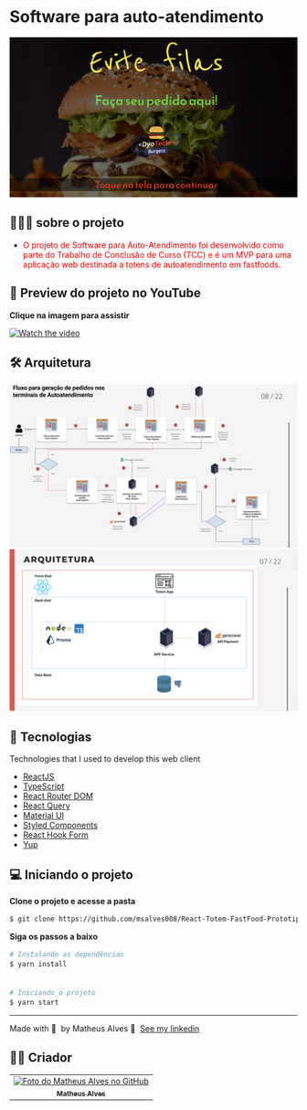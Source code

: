 # Software para auto-atendimento

<img src="public/files/capa.png" alt="exemplo imagem">

## 👨🏻‍💻 sobre o projeto

- <p style="color: red;">O projeto de Software para Auto-Atendimento foi desenvolvido como parte do Trabalho de Conclusão de Curso (TCC) e é um MVP para uma aplicação web destinada a totens de autoatendimento em fastfoods.</p>

## 🚀 Preview do projeto no YouTube

<strong> Clique na imagem para assistir </strong>

[![Watch the video](https://img.youtube.com/vi/TW4cR6CUS30/maxresdefault.jpg)](https://youtu.be/TW4cR6CUS30)

## 🛠️ Arquitetura

<img src="public/files/arq2.png" alt="exemplo imagem">
</br  >
<img src="public/files/ arq1.png" alt="exemplo imagem">

## 🚀 Tecnologias

Technologies that I used to develop this web client

- [ReactJS](https://reactjs.org/)
- [TypeScript](https://www.typescriptlang.org/)
- [React Router DOM](https://reacttraining.com/react-router/)
- [React Query]()
- [Material UI]()
- [Styled Components]()
- [React Hook Form]()
- [Yup]()

## 💻 Iniciando o projeto

**Clone o projeto e acesse a pasta**

```bash
$ git clone https://github.com/msalves008/React-Totem-FastFood-Prototipo.git && cd React-Totem-FastFood-Prototipo
```

**Siga os passos a baixo**

```bash
# Instalando as dependências
$ yarn install


# Iniciando o projeto
$ yarn start
```

---

Made with 💜 &nbsp;by Matheus Alves 👋 &nbsp;[See my linkedin](https://www.linkedin.com/in/msalves008)

## 👨‍💻 Criador

<table>
  <tr>
    <td align="center">
      <a href="#">
        <img src="https://avatars.githubusercontent.com/u/48848963?s=400&u=b63b9081d4b4ccc9e49269814aeb5b842ac411c1&v=4" width="100px;" alt="Foto do Matheus Alves no GitHub"/><br>
        <sub>
          <b>Matheus Alves</b>
        </sub>
      </a>
    </td>   
   
  </tr>
</table>
